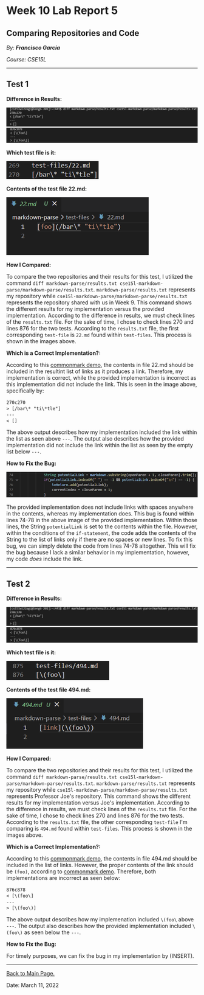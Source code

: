 # Week 10 Lab Report 5

## Comparing Repositories and Code

*By: **Francisco Garcia***

*Course: CSE15L*

---
## Test 1

**Difference in Results:**

![Image](labreport5diff.png)
![Image](diff2.png)

**Which test file is it:**

![Image](labreport5test1.png)

**Contents of the test file 22.md:**

![Image](contentsTest22.png)


**How I Compared:**

To compare the two repositories and their results for this test, I utilized the command `diff markdown-parse/results.txt cse15l-markdown-parse/markdown-parse/results.txt`. `markdown-parse/results.txt` represents my repository while `cse15l-markdown-parse/markdown-parse/results.txt` represents the repository shared with us in Week 9. This command shows the different results for my implementation versus the provided implementation. According to the difference in results, we must check lines of the `results.txt` file. For the sake of time, I chose to check lines 270 and lines 876 for the two tests. According to the `results.txt` file, the first corresponding `test-file` is `22.md` found within `test-files`. This process is shown in the images above.

**Which is a Correct Implementation?:**

According to this [commonmark demo](https://spec.commonmark.org/dingus/), the contents in file 22.md should be included in the resultint list of links as it produces a link. Therefore, my implementation is correct, while the provided implementation is incorrect as this implementation did not include the link. This is seen in the image above, specifically by:

```
270c270
> [/bar\* "ti\*tle"]
---
< []
```

The above output describes how my implementation included the link within the list as seen above `---`. The output also describes how the provided implementation did not include the link within the list as seen by the empty list below `---`.

**How to Fix the Bug:**

![Image](LR5bugfix1.png)

The provided implementation does not include links with spaces anywhere in the contents, whereas my implementation does. This bug is found within lines 74-78 in the above image of the provided implementation. Within those lines, the String `potentialLink` is set to the contents within the file. However, within the conditions of the `if-statement`, the code adds the contents of the String to the list of links only if there are no spaces or new lines. To fix this bug, we can simply delete the code from lines 74-78 altogether. This will fix the bug because I lack a similar behavior in my implementation, however, my code *does* include the link.

---

## Test 2

**Difference in Results:**

![Image](labreport5diff.png)
![Image](diff2.png)

**Which test file is it:**

![Image](labreport5test2.png)

**Contents of the test file 494.md:**

![Image](contentsTest494.png)


**How I Compared:**

To compare the two repositories and their results for this test, I utilized the command `diff markdown-parse/results.txt cse15l-markdown-parse/markdown-parse/results.txt`. `markdown-parse/results.txt` represents my repository while `cse15l-markdown-parse/markdown-parse/results.txt` represents Professor Joe's repository. This command shows the different results for my implementation versus Joe's implementation. According to the difference in results, we must check lines of the `results.txt` file. For the sake of time, I chose to check lines 270 and lines 876 for the two tests. According to the `results.txt` file, the other corresponding `test-file` I'm comparing is `494.md` found within `test-files`. This process is shown in the images above.

**Which is a Correct Implementation?:**

According to this [commonmark demo](https://spec.commonmark.org/dingus/), the contents in file 494.md should be included in the list of links. However, the proper contents of the link should be `(foo)`, according to [commonmark demo](https://spec.commonmark.org/dingus/). Therefore, both implementations are incorrect as seen below: 

```
876c878
< [\(foo\]
---
> [\(foo\)]
```

The above output describes how my implemenation included `\(foo\` above `---`. The output also describes how the provided implementation included `\(foo\)` as seen below the `---`.


**How to Fix the Bug:**

For timely purposes, we can fix the bug in my implementation by (INSERT). 

---


[Back to Main Page.](https://francgarcia.github.io/cse15l-lab-reports/index.html)

Date: March 11, 2022
